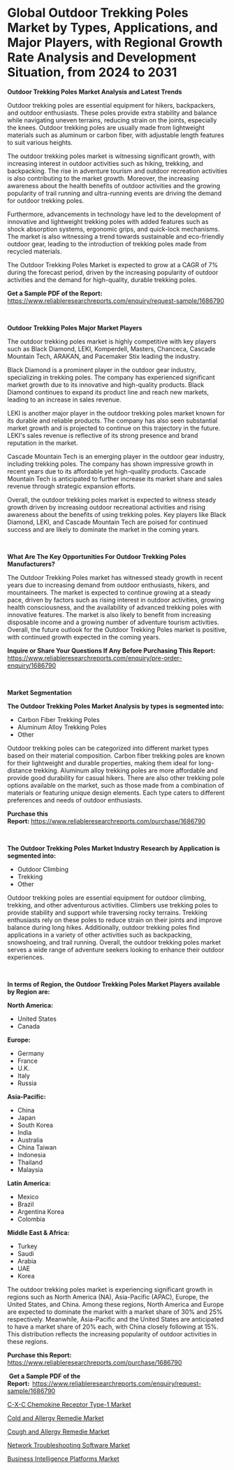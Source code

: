 <p><h1>Global Outdoor Trekking Poles Market by Types, Applications, and Major Players, with Regional Growth Rate Analysis and Development Situation, from 2024 to 2031</h1></p><p><strong>Outdoor Trekking Poles Market Analysis and Latest Trends</strong></p>
<p><p>Outdoor trekking poles are essential equipment for hikers, backpackers, and outdoor enthusiasts. These poles provide extra stability and balance while navigating uneven terrains, reducing strain on the joints, especially the knees. Outdoor trekking poles are usually made from lightweight materials such as aluminum or carbon fiber, with adjustable length features to suit various heights.</p><p>The outdoor trekking poles market is witnessing significant growth, with increasing interest in outdoor activities such as hiking, trekking, and backpacking. The rise in adventure tourism and outdoor recreation activities is also contributing to the market growth. Moreover, the increasing awareness about the health benefits of outdoor activities and the growing popularity of trail running and ultra-running events are driving the demand for outdoor trekking poles.</p><p>Furthermore, advancements in technology have led to the development of innovative and lightweight trekking poles with added features such as shock absorption systems, ergonomic grips, and quick-lock mechanisms. The market is also witnessing a trend towards sustainable and eco-friendly outdoor gear, leading to the introduction of trekking poles made from recycled materials.</p><p>The Outdoor Trekking Poles Market is expected to grow at a CAGR of 7% during the forecast period, driven by the increasing popularity of outdoor activities and the demand for high-quality, durable trekking poles.</p></p>
<p><strong>Get a Sample PDF of the Report:&nbsp;</strong> <a href="https://www.reliableresearchreports.com/enquiry/request-sample/1686790">https://www.reliableresearchreports.com/enquiry/request-sample/1686790</a></p>
<p>&nbsp;</p>
<p><strong>Outdoor Trekking Poles Major Market Players</strong></p>
<p><p>The outdoor trekking poles market is highly competitive with key players such as Black Diamond, LEKI, Komperdell, Masters, Chanceca, Cascade Mountain Tech, ARAKAN, and Pacemaker Stix leading the industry. </p><p>Black Diamond is a prominent player in the outdoor gear industry, specializing in trekking poles. The company has experienced significant market growth due to its innovative and high-quality products. Black Diamond continues to expand its product line and reach new markets, leading to an increase in sales revenue.</p><p>LEKI is another major player in the outdoor trekking poles market known for its durable and reliable products. The company has also seen substantial market growth and is projected to continue on this trajectory in the future. LEKI's sales revenue is reflective of its strong presence and brand reputation in the market.</p><p>Cascade Mountain Tech is an emerging player in the outdoor gear industry, including trekking poles. The company has shown impressive growth in recent years due to its affordable yet high-quality products. Cascade Mountain Tech is anticipated to further increase its market share and sales revenue through strategic expansion efforts.</p><p>Overall, the outdoor trekking poles market is expected to witness steady growth driven by increasing outdoor recreational activities and rising awareness about the benefits of using trekking poles. Key players like Black Diamond, LEKI, and Cascade Mountain Tech are poised for continued success and are likely to dominate the market in the coming years.</p></p>
<p>&nbsp;</p>
<p><strong>What Are The Key Opportunities For Outdoor Trekking Poles Manufacturers?</strong></p>
<p><p>The Outdoor Trekking Poles market has witnessed steady growth in recent years due to increasing demand from outdoor enthusiasts, hikers, and mountaineers. The market is expected to continue growing at a steady pace, driven by factors such as rising interest in outdoor activities, growing health consciousness, and the availability of advanced trekking poles with innovative features. The market is also likely to benefit from increasing disposable income and a growing number of adventure tourism activities. Overall, the future outlook for the Outdoor Trekking Poles market is positive, with continued growth expected in the coming years.</p></p>
<p><strong>Inquire or Share Your Questions If Any Before Purchasing This Report:</strong> <a href="https://www.reliableresearchreports.com/enquiry/pre-order-enquiry/1686790">https://www.reliableresearchreports.com/enquiry/pre-order-enquiry/1686790</a></p>
<p>&nbsp;</p>
<p><strong>Market Segmentation</strong></p>
<p><strong>The Outdoor Trekking Poles Market Analysis by types is segmented into:</strong></p>
<p><ul><li>Carbon Fiber Trekking Poles</li><li>Aluminum Alloy Trekking Poles</li><li>Other</li></ul></p>
<p><p>Outdoor trekking poles can be categorized into different market types based on their material composition. Carbon fiber trekking poles are known for their lightweight and durable properties, making them ideal for long-distance trekking. Aluminum alloy trekking poles are more affordable and provide good durability for casual hikers. There are also other trekking pole options available on the market, such as those made from a combination of materials or featuring unique design elements. Each type caters to different preferences and needs of outdoor enthusiasts.</p></p>
<p><strong>Purchase this Report:&nbsp;</strong><a href="https://www.reliableresearchreports.com/purchase/1686790">https://www.reliableresearchreports.com/purchase/1686790</a></p>
<p>&nbsp;</p>
<p><strong>The Outdoor Trekking Poles Market Industry Research by Application is segmented into:</strong></p>
<p><ul><li>Outdoor Climbing</li><li>Trekking</li><li>Other</li></ul></p>
<p><p>Outdoor trekking poles are essential equipment for outdoor climbing, trekking, and other adventurous activities. Climbers use trekking poles to provide stability and support while traversing rocky terrains. Trekking enthusiasts rely on these poles to reduce strain on their joints and improve balance during long hikes. Additionally, outdoor trekking poles find applications in a variety of other activities such as backpacking, snowshoeing, and trail running. Overall, the outdoor trekking poles market serves a wide range of adventure seekers looking to enhance their outdoor experiences.</p></p>
<p>&nbsp;</p>
<p><strong>In terms of Region, the Outdoor Trekking Poles Market Players available by Region are:</strong></p>
<p>
    <p> <strong> North America: </strong>
        <ul>
            <li>United States</li>
            <li>Canada</li>
        </ul>
        </p> 
    <p> <strong> Europe: </strong>
        <ul>
            <li>Germany</li>
            <li>France</li>
            <li>U.K.</li>
            <li>Italy</li>
            <li>Russia</li>
        </ul>
        </p> 
    <p> <strong> Asia-Pacific: </strong>
        <ul>
            <li>China</li>
            <li>Japan</li>
            <li>South Korea</li>
            <li>India</li>
            <li>Australia</li>
            <li>China Taiwan</li>
            <li>Indonesia</li>
            <li>Thailand</li>
            <li>Malaysia</li>
        </ul>
        </p> 
    <p> <strong> Latin America: </strong>
        <ul>
            <li>Mexico</li>
            <li>Brazil</li>
            <li>Argentina Korea</li>
            <li>Colombia</li>
        </ul>
        </p> 
    <p> <strong> Middle East & Africa: </strong>
        <ul>
            <li>Turkey</li>
            <li>Saudi</li>
            <li>Arabia</li>
            <li>UAE</li>
            <li>Korea</li>
        </ul>
    </p>
    </p>
<p><p>The outdoor trekking poles market is experiencing significant growth in regions such as North America (NA), Asia-Pacific (APAC), Europe, the United States, and China. Among these regions, North America and Europe are expected to dominate the market with a market share of 30% and 25% respectively. Meanwhile, Asia-Pacific and the United States are anticipated to have a market share of 20% each, with China closely following at 15%. This distribution reflects the increasing popularity of outdoor activities in these regions.</p></p>
<p><strong>Purchase this Report: </strong><a href="https://www.reliableresearchreports.com/purchase/1686790">https://www.reliableresearchreports.com/purchase/1686790</a></p>
<p>&nbsp;<strong>Get a Sample PDF of the Report:&nbsp;&nbsp;</strong><a href="https://www.reliableresearchreports.com/enquiry/request-sample/1686790">https://www.reliableresearchreports.com/enquiry/request-sample/1686790</a></p>
<p><strong></strong></p>
<p><p><a href="https://github.com/dx0328/Market-Research-Report-List-1/blob/main/c-x-c-chemokine-receptor-type-1-market.md">C-X-C Chemokine Receptor Type-1 Market</a></p><p><a href="https://issuu.com/reportprime-2/docs/cold-and-allergy-remedie-market-size-2030.pptx">Cold and Allergy Remedie Market</a></p><p><a href="https://issuu.com/reportprime-2/docs/cough-and-allergy-remedie-market-size-2030.pptx">Cough and Allergy Remedie Market</a></p><p><a href="https://github.com/juancolorado15/Market-Research-Report-List-1/blob/main/network-troubleshooting-software-market.md">Network Troubleshooting Software Market</a></p><p><a href="https://github.com/mohamedbakry57/Market-Research-Report-List-2/blob/main/business-intelligence-platforms-market.md">Business Intelligence Platforms Market</a></p></p>